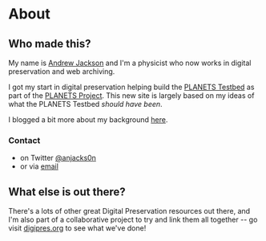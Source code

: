 # About

## Who made this?

My name is [Andrew Jackson](http://anjackson.net/) and I'm a physicist who now works in digital preservation and web archiving.

I got my start in digital preservation helping build the [PLANETS Testbed](https://journal.code4lib.org/articles/83) as part of the [PLANETS Project](https://www.planets-project.eu/).  This new site is largely based on my ideas of what the PLANETS Testbed _should have been_.

I blogged a bit more about my background [here](https://anjackson.net/2017/04/04/digipres-lessons-learned/).

### Contact

- on Twitter [@anjacks0n](https://twitter.com/anjacks0n)
- or via [email](mailto:anj@anjackson.net)


## What else is out there?

There's a lots of other great Digital Preservation resources out there, and I'm also part of a collaborative project to try and link them all together -- go visit [digipres.org](https://www.digipres.org/) to see what we've done!
